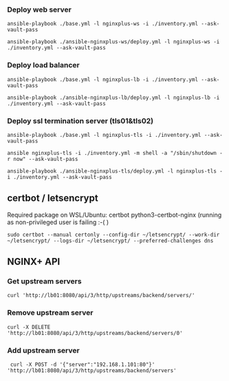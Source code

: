 
### Deploy web server
`ansible-playbook ./base.yml -l nginxplus-ws -i ./inventory.yml --ask-vault-pass`

`ansible-playbook ./ansible-nginxplus-ws/deploy.yml -l nginxplus-ws -i ./inventory.yml --ask-vault-pass`


### Deploy load balancer
`ansible-playbook ./base.yml -l nginxplus-lb -i ./inventory.yml --ask-vault-pass`

`ansible-playbook ./ansible-nginxplus-lb/deploy.yml -l nginxplus-lb -i ./inventory.yml --ask-vault-pass`

### Deploy ssl termination server (tls01&tls02)
`ansible-playbook ./base.yml -l nginxplus-tls -i ./inventory.yml --ask-vault-pass`

`ansible nginxplus-tls -i ./inventory.yml -m shell -a "/sbin/shutdown -r now" --ask-vault-pass`

`ansible-playbook ./ansible-nginxplus-tls/deploy.yml -l nginxplus-tls -i ./inventory.yml --ask-vault-pass`

## certbot / letsencrypt

Required package on WSL/Ubuntu: certbot python3-certbot-nginx
(running as non-privileged user is failing :-( )

`sudo certbot --manual certonly --config-dir ~/letsencrypt/ --work-dir ~/letsencrypt/ --logs-dir ~/letsencrypt/ --preferred-challenges dns`

## NGINX+ API

### Get upstream servers
`curl 'http://lb01:8080/api/3/http/upstreams/backend/servers/'`

### Remove upstream server
`curl -X DELETE 'http://lb01:8080/api/3/http/upstreams/backend/servers/0'`

### Add upstream server
` curl -X POST -d '{"server":"192.168.1.101:80"}' 'http://lb01:8080/api/3/http/upstreams/backend/servers'`

